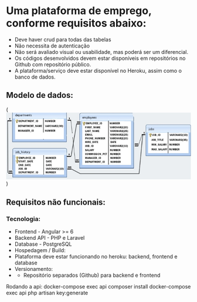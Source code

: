 # Uma plataforma de emprego, conforme requisitos abaixo:

- Deve haver crud para todas das tabelas
- Não necessita de autenticação
- Não será avaliado visual ou usabilidade, mas poderá ser um diferencial.
- Os códigos desenvolvidos devem estar disponíveis em repositórios no Github com repositório público.
- A plataforma/serviço deve estar disponível no Heroku, assim como o banco de dados.

## Modelo de dados:

(![Modelo de dados](./database.png) )

## Requisitos não funcionais:

### Tecnologia:

- Frontend - Angular >= 6
- Backend API - PHP e Laravel
- Database - PostgreSQL
- Hospedagem / Build:
- Plataforma deve estar funcionando no heroku: backend, frontend e database
- Versionamento:
- - Repositório separados (Github) para backend e frontend

Rodando a api:
docker-compose exec api composer install
docker-compose exec api php artisan key:generate
